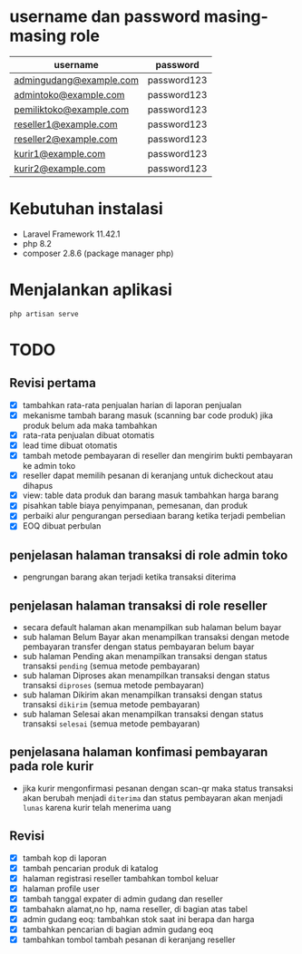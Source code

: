 # username dan password masing-masing role

| username                 | password    |
|--------------------------|-------------|
| admingudang@example.com  | password123 |
| admintoko@example.com    | password123 |
| pemiliktoko@example.com  | password123 |
| reseller1@example.com    | password123 |
| reseller2@example.com    | password123 |
| kurir1@example.com       | password123 |
| kurir2@example.com       | password123 |

# Kebutuhan instalasi

- Laravel Framework 11.42.1
- php 8.2
- composer 2.8.6 (package manager php)

# Menjalankan aplikasi

```
php artisan serve
```

# TODO

## Revisi pertama

- [x] tambahkan rata-rata penjualan harian di laporan penjualan
- [x] mekanisme tambah barang masuk (scanning bar code produk) jika produk belum ada maka tambahkan
- [x] rata-rata penjualan dibuat otomatis
- [x] lead time dibuat otomatis
- [x] tambah metode pembayaran di reseller dan mengirim bukti pembayaran ke admin toko
- [x] reseller dapat memilih pesanan di keranjang untuk dicheckout atau dihapus
- [x] view: table data produk dan barang masuk tambahkan harga barang
- [x] pisahkan table biaya penyimpanan, pemesanan, dan produk
- [x] perbaiki alur pengurangan persediaan barang ketika terjadi pembelian
- [x] EOQ dibuat perbulan

## penjelasan halaman transaksi di role admin toko
- pengrungan barang akan terjadi ketika transaksi diterima

## penjelasan halaman transaksi di role reseller

- secara default halaman akan menampilkan sub halaman belum bayar
- sub halaman Belum Bayar akan menampilkan transaksi dengan metode pembayaran transfer dengan status pembayaran belum bayar
- sub halaman Pending akan menampilkan transaksi dengan status transaksi `pending` (semua metode pembayaran)
- sub halaman Diproses akan menampilkan transaksi dengan status transaksi `diproses` (semua metode pembayaran)
- sub halaman Dikirim akan menampilkan transaksi dengan status transaksi `dikirim` (semua metode pembayaran)
- sub halaman Selesai akan menampilkan transaksi dengan status transaksi `selesai` (semua metode pembayaran)


## penjelasana halaman konfimasi pembayaran pada role kurir
- jika kurir mengonfirmasi pesanan dengan scan-qr maka status transaksi akan berubah menjadi `diterima` dan status pembayaran akan menjadi `lunas` karena kurir telah menerima uang

## Revisi

- [x] tambah kop di laporan
- [x] tambah pencarian produk di katalog
- [x] halaman registrasi reseller tambahkan tombol keluar
- [x] halaman profile user
- [x] tambah tanggal expater di admin gudang dan reseller
- [x] tambahakn alamat,no hp, nama reseller, di bagian atas tabel
- [x] admin gudang eoq: tambahkan stok saat ini berapa dan harga
- [x] tambahkan pencarian di bagian admin gudang eoq
- [x] tambahkan tombol tambah pesanan di keranjang reseller
